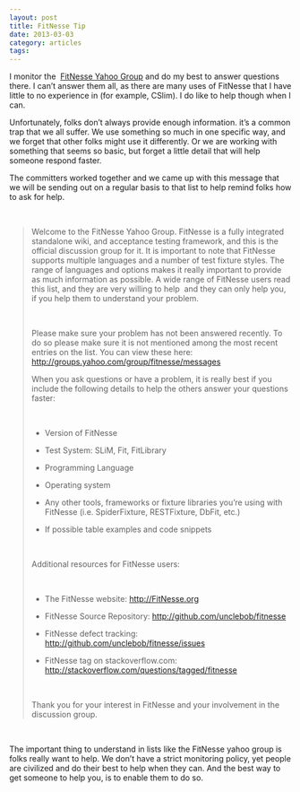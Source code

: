 ```yaml
---
layout: post
title: FitNesse Tip
date: 2013-03-03
category: articles
tags:
---
```

I monitor the&nbsp; [FitNesse Yahoo Group](http://groups.yahoo.com/group/fitnesse/messages "FitNesse Yahoo Group")&nbsp;and do my best to answer questions there. I can’t answer them all, as there are many uses of FitNesse that I have little to no experience in (for example, CSlim). I do like to help though when I can.

Unfortunately, folks don’t always provide enough information. it’s a common trap that we all suffer. We use something so much in one specific way, and we forget that other folks might use it differently. Or we are working with something that seems so basic, but forget a little detail that will help someone respond faster.

The committers worked together and we came up with this message that we will be sending out on a regular basis to that list to help remind folks how to ask for help.

&nbsp;

> Welcome to the FitNesse Yahoo Group. FitNesse is a fully integrated standalone wiki, and acceptance testing framework, and this is the official discussion group for it. It is important to note that FitNesse supports multiple languages and a number of test fixture styles. The range of languages and options makes it really important to provide as much information as possible. A wide range of FitNesse users read this list, and they are very willing to help ­ and they can only help you, if you help them to understand your problem.
> 
> &nbsp;
> 
> Please make sure your problem has not been answered recently. To do so please make sure it is not mentioned among the most recent entries on the list. You can view these here: http://groups.yahoo.com/group/fitnesse/messages
> 
> When you ask questions or have a problem, it is really best if you include the following details to help the others answer your questions faster:
> 
> &nbsp;
> 
>   
> - Version of FitNesse
>   
> - Test System: SLiM, Fit, FitLibrary
>   
> - Programming Language
>   
> - Operating system
>   
> - Any other tools, frameworks or fixture libraries you’re using with FitNesse (i.e. SpiderFixture, RESTFixture, DbFit, etc.)
>   
> - If possible table examples and code snippets
>   
> 
> &nbsp;
> 
> Additional resources for FitNesse users:
> 
> &nbsp;
> 
>   
> - The FitNesse website: http://FitNesse.org
>   
> - FitNesse Source Repository: http://github.com/unclebob/fitnesse
>   
> - FitNesse defect tracking: http://github.com/unclebob/fitnesse/issues
>   
> - FitNesse tag on stackoverflow.com: http://stackoverflow.com/questions/tagged/fitnesse
>   
> 
> &nbsp;
> 
> Thank you for your interest in FitNesse and your involvement in the discussion group.

&nbsp;

The important thing to understand in lists like the FitNesse yahoo group is folks really want to help. We don’t have a strict monitoring policy, yet people are civilized and do their best to help when they can. And the best way to get someone to help you, is to enable them to do so.

